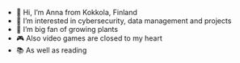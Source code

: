 - 👋 Hi, I’m Anna from Kokkola, Finland
- 👀 I’m interested in cybersecurity, data management and projects
- 🌱 I’m big fan of growing plants
- 🎮 Also video games are closed to my heart
- 📚 As well as reading  

<!---
AnnaElo/AnnaElo is a ✨ special ✨ repository because its `README.md` (this file) appears on your GitHub profile.
You can click the Preview link to take a look at your changes.
--->
